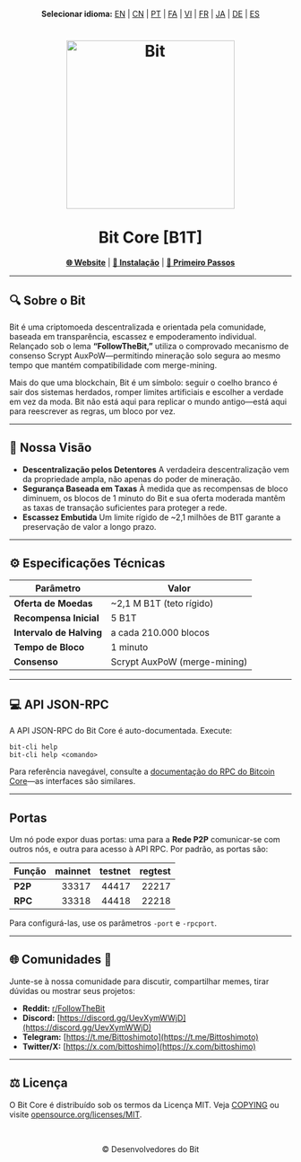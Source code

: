 <p align="center">
  <strong>Selecionar idioma:</strong>
  <a href="README.md">EN</a> |
  <a href="README_zh-CN.md">CN</a> |
  <a href="README_pt.md">PT</a> |
  <a href="README_fa.md">FA</a> |
  <a href="README_vi.md">VI</a> |
  <a href="README_fr.md">FR</a> |
  <a href="README_ja.md">JA</a> |
  <a href="README_de.md">DE</a> |
  <a href="README_es.md">ES</a>
</p>

<h1 align="center">
  <img src="https://b1tcore.org/bit-logo.png" alt="Bit" width="300" />
  <br /><br />
  Bit Core [B1T]
</h1>

<p align="center">
  <a href="https://b1tcore.org"><strong>🌐 Website</strong></a> |
  <a href="INSTALL.md"><strong>🚀 Instalação</strong></a> |
  <a href="doc/getting-started.md"><strong>📖 Primeiro Passos</strong></a>
</p>

---

## 🔍 Sobre o Bit

Bit é uma criptomoeda descentralizada e orientada pela comunidade, baseada em transparência, escassez e empoderamento individual. Relançado sob o lema **“FollowTheBit,”** utiliza o comprovado mecanismo de consenso Scrypt AuxPoW—permitindo mineração solo segura ao mesmo tempo que mantém compatibilidade com merge-mining.

Mais do que uma blockchain, Bit é um símbolo: seguir o coelho branco é sair dos sistemas herdados, romper limites artificiais e escolher a verdade em vez da moda. Bit não está aqui para replicar o mundo antigo—está aqui para reescrever as regras, um bloco por vez.

---

## 🎯 Nossa Visão

* **Descentralização pelos Detentores**
  A verdadeira descentralização vem da propriedade ampla, não apenas do poder de mineração.
* **Segurança Baseada em Taxas**
  À medida que as recompensas de bloco diminuem, os blocos de 1 minuto do Bit e sua oferta moderada mantêm as taxas de transação suficientes para proteger a rede.
* **Escassez Embutida**
  Um limite rígido de \~2,1 milhões de B1T garante a preservação de valor a longo prazo.

---

## ⚙️ Especificações Técnicas

| Parâmetro                | Valor                        |
| ------------------------ | ---------------------------- |
| **Oferta de Moedas**     | \~2,1 M B1T (teto rígido)    |
| **Recompensa Inicial**   | 5 B1T                        |
| **Intervalo de Halving** | a cada 210.000 blocos        |
| **Tempo de Bloco**       | 1 minuto                     |
| **Consenso**             | Scrypt AuxPoW (merge-mining) |

---

## 💻 API JSON-RPC

A API JSON-RPC do Bit Core é auto-documentada. Execute:

```
bit-cli help
bit-cli help <comando>
```

Para referência navegável, consulte a [documentação do RPC do Bitcoin Core](https://developer.bitcoin.org/reference/rpc/)—as interfaces são similares.

---

## Portas

Um nó pode expor duas portas: uma para a **Rede P2P** comunicar-se com outros nós, e outra para acesso à API RPC. Por padrão, as portas são:

| Função  | mainnet | testnet | regtest |
| :------ | ------: | ------: | ------: |
| **P2P** |   33317 |   44417 |   22217 |
| **RPC** |   33318 |   44418 |   22218 |

Para configurá-las, use os parâmetros `-port` e `-rpcport`.

---

## 🌐 Comunidades 🐰

Junte-se à nossa comunidade para discutir, compartilhar memes, tirar dúvidas ou mostrar seus projetos:

* **Reddit:** [r/FollowTheBit](https://www.reddit.com/r/FollowTheBit/)
* **Discord:** [https://discord.gg/UevXymWWjD](https://discord.gg/UevXymWWjD)
* **Telegram:** [https://t.me/Bittoshimoto](https://t.me/Bittoshimoto)
* **Twitter/X:** [https://x.com/bittoshimo](https://x.com/bittoshimo)

---

## ⚖️ Licença

O Bit Core é distribuído sob os termos da Licença MIT.
Veja [COPYING](COPYING) ou visite [opensource.org/licenses/MIT](https://opensource.org/licenses/MIT).

<br />
<p align="center">
  &copy; Desenvolvedores do Bit
</p>
